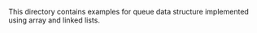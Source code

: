 This directory contains examples for queue data structure implemented using array and linked lists.

